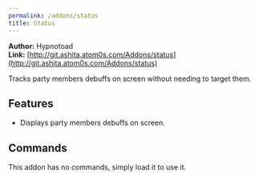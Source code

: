 ```yaml
---
permalink: /addons/status
title: Status
---
```


**Author:** Hypnotoad<br/>
**Link:** [http://git.ashita.atom0s.com/Addons/status](http://git.ashita.atom0s.com/Addons/status)

Tracks party members debuffs on screen without needing to target them.

## Features

  * Displays party members debuffs on screen.

## Commands

This addon has no commands, simply load it to use it.